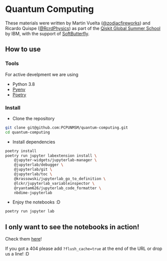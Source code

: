 # Quantum Computing

These materials were written by Martin Vuelta ([@zodiacfireworks][zodiacfireworks]) and Ricardo Quispe ([@RcrdPhysics][RcrdPhysics]) as part of the [Qiskit Global Summer School][1] by IBM, with the support of [SoftButterfly][2].

## How to use

### Tools

For active develpment we are using

* Python 3.8
* [Pyenv][3]
* [Poetry][4]

### Install

- Clone the repository

```bash
git clone git@github.com:PCPUNMSM/quantum-computing.git
cd quantum-computing
```

- Install dependencies

```bash
poetry install
poetry run jupyter labextension install \
    @jupyter-widgets/jupyterlab-manager \
    @jupyterlab/debugger \
    @jupyterlab/git \
    @jupyterlab/toc \
    @krassowski/jupyterlab_go_to_definition \
    @lckr/jupyterlab_variableinspector \
    @ryantam626/jupyterlab_code_formatter \
    nbdime-jupyterlab
```

- Enjoy the notebooks :D

```bash
poetry run jupyter lab
```

## I only want to see the notebooks in action!

Check them [here][5]!

If you got a 404 please add `?flush_cache=true` at the end of the URL or drop us a line! :D

[1]: https://qiskit.org/events/summer-school/
[2]: http://softbutterfly.io/
[3]: https://github.com/pyenv/pyenv
[4]: https://python-poetry.org/
[5]: https://nbviewer.jupyter.org/github/PCPUNMSM/quantum-computing/tree/master/notebooks?flush_cache=true
[RcrdPhysics]: https://github.com/RcrdPhysics
[zodiacfireworks]: https://github.com/zodiacfireworks
